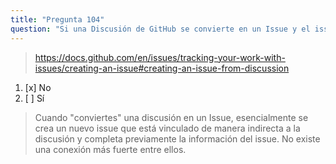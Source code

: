 ```yaml
---
title: "Pregunta 104"
question: "Si una Discusión de GitHub se convierte en un Issue y el issue se cierra o se hace referencia a él utilizando su número correspondiente (#), ¿se modificará la discusión?"
---
```



> https://docs.github.com/en/issues/tracking-your-work-with-issues/creating-an-issue#creating-an-issue-from-discussion
1. [x] No
1. [ ] Sí
> Cuando "conviertes" una discusión en un Issue, esencialmente se crea un nuevo issue que está vinculado de manera indirecta a la discusión y completa previamente la información del issue. No existe una conexión más fuerte entre ellos.
